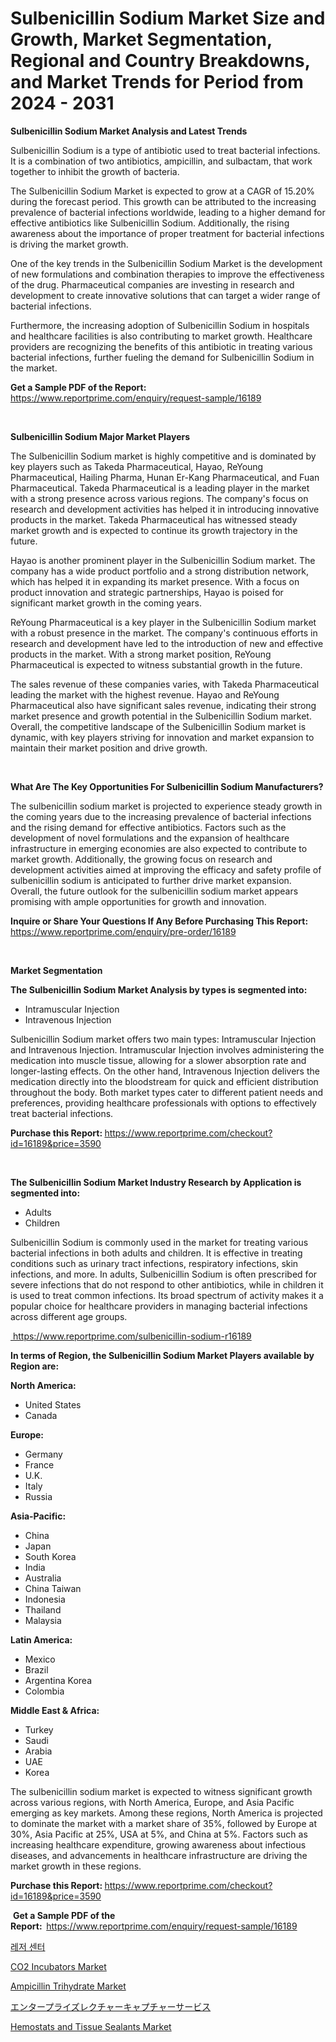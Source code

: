 <p><h1>Sulbenicillin Sodium Market Size and Growth, Market Segmentation, Regional and Country Breakdowns, and Market Trends for Period from 2024 -  2031</h1></p><p><strong>Sulbenicillin Sodium Market Analysis and Latest Trends</strong></p>
<p><p>Sulbenicillin Sodium is a type of antibiotic used to treat bacterial infections. It is a combination of two antibiotics, ampicillin, and sulbactam, that work together to inhibit the growth of bacteria.</p><p>The Sulbenicillin Sodium Market is expected to grow at a CAGR of 15.20% during the forecast period. This growth can be attributed to the increasing prevalence of bacterial infections worldwide, leading to a higher demand for effective antibiotics like Sulbenicillin Sodium. Additionally, the rising awareness about the importance of proper treatment for bacterial infections is driving the market growth.</p><p>One of the key trends in the Sulbenicillin Sodium Market is the development of new formulations and combination therapies to improve the effectiveness of the drug. Pharmaceutical companies are investing in research and development to create innovative solutions that can target a wider range of bacterial infections.</p><p>Furthermore, the increasing adoption of Sulbenicillin Sodium in hospitals and healthcare facilities is also contributing to market growth. Healthcare providers are recognizing the benefits of this antibiotic in treating various bacterial infections, further fueling the demand for Sulbenicillin Sodium in the market.</p></p>
<p><strong>Get a Sample PDF of the Report:&nbsp;</strong> <a href="https://www.reportprime.com/enquiry/request-sample/16189">https://www.reportprime.com/enquiry/request-sample/16189</a></p>
<p>&nbsp;</p>
<p><strong>Sulbenicillin Sodium Major Market Players</strong></p>
<p><p>The Sulbenicillin Sodium market is highly competitive and is dominated by key players such as Takeda Pharmaceutical, Hayao, ReYoung Pharmaceutical, Hailing Pharma, Hunan Er-Kang Pharmaceutical, and Fuan Pharmaceutical. Takeda Pharmaceutical is a leading player in the market with a strong presence across various regions. The company's focus on research and development activities has helped it in introducing innovative products in the market. Takeda Pharmaceutical has witnessed steady market growth and is expected to continue its growth trajectory in the future.</p><p>Hayao is another prominent player in the Sulbenicillin Sodium market. The company has a wide product portfolio and a strong distribution network, which has helped it in expanding its market presence. With a focus on product innovation and strategic partnerships, Hayao is poised for significant market growth in the coming years.</p><p>ReYoung Pharmaceutical is a key player in the Sulbenicillin Sodium market with a robust presence in the market. The company's continuous efforts in research and development have led to the introduction of new and effective products in the market. With a strong market position, ReYoung Pharmaceutical is expected to witness substantial growth in the future.</p><p>The sales revenue of these companies varies, with Takeda Pharmaceutical leading the market with the highest revenue. Hayao and ReYoung Pharmaceutical also have significant sales revenue, indicating their strong market presence and growth potential in the Sulbenicillin Sodium market. Overall, the competitive landscape of the Sulbenicillin Sodium market is dynamic, with key players striving for innovation and market expansion to maintain their market position and drive growth.</p></p>
<p>&nbsp;</p>
<p><strong>What Are The Key Opportunities For Sulbenicillin Sodium Manufacturers?</strong></p>
<p><p>The sulbenicillin sodium market is projected to experience steady growth in the coming years due to the increasing prevalence of bacterial infections and the rising demand for effective antibiotics. Factors such as the development of novel formulations and the expansion of healthcare infrastructure in emerging economies are also expected to contribute to market growth. Additionally, the growing focus on research and development activities aimed at improving the efficacy and safety profile of sulbenicillin sodium is anticipated to further drive market expansion. Overall, the future outlook for the sulbenicillin sodium market appears promising with ample opportunities for growth and innovation.</p></p>
<p><strong>Inquire or Share Your Questions If Any Before Purchasing This Report:</strong> <a href="https://www.reportprime.com/enquiry/pre-order/16189">https://www.reportprime.com/enquiry/pre-order/16189</a></p>
<p>&nbsp;</p>
<p><strong>Market Segmentation</strong></p>
<p><strong>The Sulbenicillin Sodium Market Analysis by types is segmented into:</strong></p>
<p><ul><li>Intramuscular Injection</li><li>Intravenous Injection</li></ul></p>
<p><p>Sulbenicillin Sodium market offers two main types: Intramuscular Injection and Intravenous Injection. Intramuscular Injection involves administering the medication into muscle tissue, allowing for a slower absorption rate and longer-lasting effects. On the other hand, Intravenous Injection delivers the medication directly into the bloodstream for quick and efficient distribution throughout the body. Both market types cater to different patient needs and preferences, providing healthcare professionals with options to effectively treat bacterial infections.</p></p>
<p><strong>Purchase this Report:&nbsp;</strong><a href="https://www.reportprime.com/checkout?id=16189&price=3590">https://www.reportprime.com/checkout?id=16189&price=3590</a></p>
<p>&nbsp;</p>
<p><strong>The Sulbenicillin Sodium Market Industry Research by Application is segmented into:</strong></p>
<p><ul><li>Adults</li><li>Children</li></ul></p>
<p><p>Sulbenicillin Sodium is commonly used in the market for treating various bacterial infections in both adults and children. It is effective in treating conditions such as urinary tract infections, respiratory infections, skin infections, and more. In adults, Sulbenicillin Sodium is often prescribed for severe infections that do not respond to other antibiotics, while in children it is used to treat common infections. Its broad spectrum of activity makes it a popular choice for healthcare providers in managing bacterial infections across different age groups.</p></p>
<p><a href="https://www.reportprime.com/sulbenicillin-sodium-r16189">&nbsp;https://www.reportprime.com/sulbenicillin-sodium-r16189</a></p>
<p><strong>In terms of Region, the Sulbenicillin Sodium Market Players available by Region are:</strong></p>
<p>
    <p> <strong> North America: </strong>
        <ul>
            <li>United States</li>
            <li>Canada</li>
        </ul>
        </p> 
    <p> <strong> Europe: </strong>
        <ul>
            <li>Germany</li>
            <li>France</li>
            <li>U.K.</li>
            <li>Italy</li>
            <li>Russia</li>
        </ul>
        </p> 
    <p> <strong> Asia-Pacific: </strong>
        <ul>
            <li>China</li>
            <li>Japan</li>
            <li>South Korea</li>
            <li>India</li>
            <li>Australia</li>
            <li>China Taiwan</li>
            <li>Indonesia</li>
            <li>Thailand</li>
            <li>Malaysia</li>
        </ul>
        </p> 
    <p> <strong> Latin America: </strong>
        <ul>
            <li>Mexico</li>
            <li>Brazil</li>
            <li>Argentina Korea</li>
            <li>Colombia</li>
        </ul>
        </p> 
    <p> <strong> Middle East & Africa: </strong>
        <ul>
            <li>Turkey</li>
            <li>Saudi</li>
            <li>Arabia</li>
            <li>UAE</li>
            <li>Korea</li>
        </ul>
    </p>
    </p>
<p><p>The sulbenicillin sodium market is expected to witness significant growth across various regions, with North America, Europe, and Asia Pacific emerging as key markets. Among these regions, North America is projected to dominate the market with a market share of 35%, followed by Europe at 30%, Asia Pacific at 25%, USA at 5%, and China at 5%. Factors such as increasing healthcare expenditure, growing awareness about infectious diseases, and advancements in healthcare infrastructure are driving the market growth in these regions.</p></p>
<p><strong>Purchase this Report: </strong><a href="https://www.reportprime.com/checkout?id=16189&price=3590">https://www.reportprime.com/checkout?id=16189&price=3590</a></p>
<p>&nbsp;<strong>Get a Sample PDF of the Report:&nbsp;&nbsp;</strong><a href="https://www.reportprime.com/enquiry/request-sample/16189">https://www.reportprime.com/enquiry/request-sample/16189</a></p>
<p><strong></strong></p>
<p><p><a href="https://medium.com/@pepo3k/%EC%97%AC%EA%B0%80-%EC%84%BC%ED%84%B0-%EC%8B%9C%EC%9E%A5-%EB%B3%B4%EA%B3%A0%EC%84%9C%EB%8A%94-%EC%9D%B4-%EC%8B%9C%EC%9E%A5%EC%9D%98-%EC%B5%9C%EC%8B%A0-%ED%8A%B8%EB%A0%8C%EB%93%9C%EC%99%80-%EC%84%B1%EC%9E%A5-%EA%B8%B0%ED%9A%8C%EB%A5%BC-%EB%B3%B4%EC%97%AC%EC%A4%8D%EB%8B%88%EB%8B%A4-86087944b963">레저 센터</a></p><p><a href="https://www.linkedin.com/pulse/co2-incubatorsnbspmarket-focuses-market-share-size-projected-7xzrf">CO2 Incubators Market</a></p><p><a href="https://github.com/MaraKoelpin2023/Market-Research-Report-List-1/blob/main/ampicillin-trihydrate-market.md">Ampicillin Trihydrate Market</a></p><p><a href="https://github.com/marbadji/Market-Research-Report-List-1/blob/main/187977782807.md">エンタープライズレクチャーキャプチャーサービス</a></p><p><a href="https://www.linkedin.com/pulse/hemostats-tissue-sealants-market-report-reveals-latest-trends-10zxc?trackingId=kiQalKDzvGBXXtSc9SOvjA%3D%3D">Hemostats and Tissue Sealants Market</a></p></p>